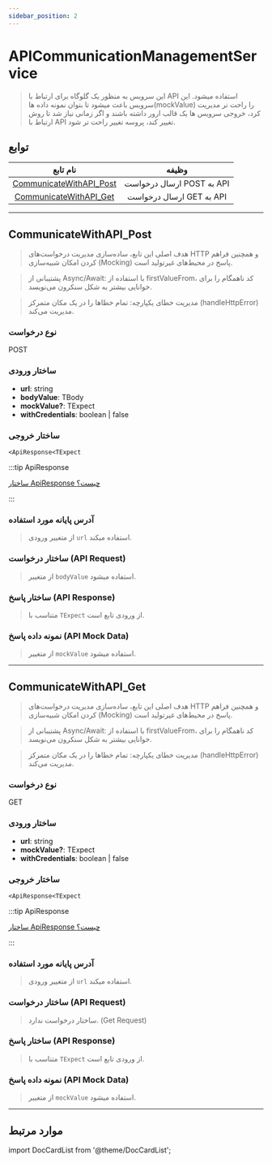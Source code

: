 ```yaml
---
sidebar_position: 2
---
```


# APICommunicationManagementService

> این سرویس به منظور یک گلوگاه برای ارتباط با API استفاده میشود. این سرویس باعث میشود تا بتوان نمونه داده ها(mockValue) را راحت تر مدیریت کرد، خروجی سرویس ها یک قالب ارور داشته باشند و اگر زمانی نیاز شد تا روش ارتباط با API تغییر کند، پروسه تغییر راحت تر شود.

## توابع

|                      نام تابع                       |           وظیفه           |
| :-------------------------------------------------: | :-----------------------: |
| [CommunicateWithAPI_Post](#communicatewithapi_post) | ارسال درخواست POST به API |
|  [CommunicateWithAPI_Get](#communicatewithapi_get)  | ارسال درخواست GET به API  |

---

## CommunicateWithAPI_Post

> هدف اصلی این تابع، ساده‌سازی مدیریت درخواست‌های HTTP و همچنین فراهم کردن امکان شبیه‌سازی (Mocking) پاسخ در محیط‌های غیرتولید است.

> پشتیبانی از Async/Await: با استفاده از firstValueFrom، کد ناهمگام را برای خوانایی بیشتر به شکل سنکرون می‌نویسد.

> مدیریت خطای یکپارچه: تمام خطاها را در یک مکان متمرکز (handleHttpError) مدیریت می‌کند.

### نوع درخواست

POST

### ساختار ورودی

- **url**: string
- **bodyValue**: TBody
- **mockValue?**: TExpect
- **withCredentials**: boolean | false

### ساختار خروجی

`<ApiResponse<TExpect`

:::tip ApiResponse

[ساختار ApiResponse چیست؟](../../models/api-response/index.md)

:::

### آدرس پایانه مورد استفاده

> از متغییر ورودی `url` استفاده میکند.

### ساختار درخواست (API Request)

> از متغییر `bodyValue` استفاده میشود.

### ساختار پاسخ (API Response)

> متناسب با `TExpect` از ورودی تابع است.

### نمونه داده پاسخ (API Mock Data)

> از متغییر `mockValue` استفاده میشود.

---

## CommunicateWithAPI_Get

> هدف اصلی این تابع، ساده‌سازی مدیریت درخواست‌های HTTP و همچنین فراهم کردن امکان شبیه‌سازی (Mocking) پاسخ در محیط‌های غیرتولید است.

> پشتیبانی از Async/Await: با استفاده از firstValueFrom، کد ناهمگام را برای خوانایی بیشتر به شکل سنکرون می‌نویسد.

> مدیریت خطای یکپارچه: تمام خطاها را در یک مکان متمرکز (handleHttpError) مدیریت می‌کند.

### نوع درخواست

GET

### ساختار ورودی

- **url**: string
- **mockValue?**: TExpect
- **withCredentials**: boolean | false

### ساختار خروجی

`<ApiResponse<TExpect`

:::tip ApiResponse

[ساختار ApiResponse چیست؟](../../models/api-response/index.md)

:::

### آدرس پایانه مورد استفاده

> از متغییر ورودی `url` استفاده میکند.

### ساختار درخواست (API Request)

> ساختار درخواست ندارد. (Get Request)

### ساختار پاسخ (API Response)

> متناسب با `TExpect` از ورودی تابع است.

### نمونه داده پاسخ (API Mock Data)

> از متغییر `mockValue` استفاده میشود.

---

## موارد مرتبط

import DocCardList from '@theme/DocCardList';

<DocCardList/>
